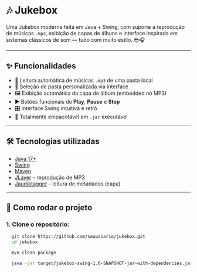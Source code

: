 # 🎶 Jukebox

Uma Jukebox moderna feita em Java + Swing, com suporte a reprodução de músicas `.mp3`, exibição de capas de álbuns e interface inspirada em sistemas clássicos de som — tudo com muito estilo. 😎🎧

---

## ✨ Funcionalidades

- 🎵 Leitura automática de músicas `.mp3` de uma pasta local
- 📂 Seleção de pasta personalizada via interface
- 🖼️ Exibição automática da capa do álbum (embedded no MP3)
- ▶️ Botões funcionais de **Play**, **Pause** e **Stop**
- 🎛️ Interface Swing intuitiva e retrô
- 💾 Totalmente empacotável em `.jar` executável

---

## 🛠️ Tecnologias utilizadas

- [Java 17+](https://openjdk.org)
- [Swing](https://docs.oracle.com/javase/8/docs/technotes/guides/swing/)
- [Maven](https://maven.apache.org/)
- [JLayer](http://www.javazoom.net/javalayer/javalayer.html) – reprodução de MP3
- [Jaudiotagger](https://bitbucket.org/ijabz/jaudiotagger) – leitura de metadados (capa)

---

## 🧪 Como rodar o projeto

### 1. Clone o repositório:

```bash
  git clone https://github.com/seuusuario/jukebox.git
  cd jukebox
```

```bash
  mvn clean package
```

```bash
  java -jar target/jukebox-swing-1.0-SNAPSHOT-jar-with-dependencies.jar
```